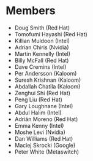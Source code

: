 # Members

* Doug Smith (Red Hat)
* Tomofumi Hayashi (Red Hat)
* Killian Muldoon (Intel)
* Adrian Chiris (Nvidia)
* Martin Kennelly (Intel)
* Billy McFall (Red Hat)
* Dave Cremins (Intel)
* Per Andersson (Kaloom)
* Suresh Krishnan (Kaloom)
* Abdallah Chatila (Kaloom)
* Zenghui Shi (Red Hat)
* Peng Liu (Red Hat)
* Gary Loughnane (Intel)
* Abdul Halim (Intel)
* Adrián Moreno (Red Hat)
* Emma Kenny (Intel)
* Moshe Levi (Nvidia)
* Dan Williams (Red Hat)
* Maciej Skrocki (Google)
* Peter White (Metaswitch)
